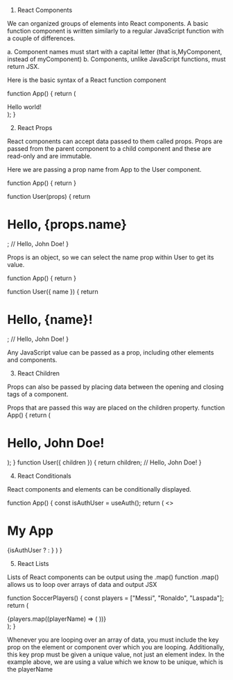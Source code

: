 1. React Components

We can organized groups of elements into React components. A basic function component is written similarly to a regular JavaScript
function with a couple of differences.

a. Component names must start with a capital letter (that is,MyComponent, instead of myComponent)
b. Components, unlike JavaScript functions, must return JSX.

Here is the basic syntax of a React function component

function App() {
return (

<div>Hello world!</div>
);
}

2. React Props

React components can accept data passed to them called props.
Props are passed from the parent component to a child component and these are read-only and are immutable.

Here we are passing a prop name from App to the User component.

function App() {
return <User name="John Doe" />
}

function User(props) {
return <h1>Hello, {props.name}</h1>; // Hello, John Doe!
}

Props is an object, so we can select the name prop within User to get its value.

function App() {
return <User name="John Doe" />
}

function User({ name }) {
return <h1>Hello, {name}!</h1>; // Hello, John Doe!
}

Any JavaScript value can be passed as a prop, including other elements and components.

3. React Children

Props can also be passed by placing data between the opening and closing tags of a component.

Props that are passed this way are placed on the children property.
function App() {
return (
<User>

<h1>Hello, John Doe!</h1>
</User>
);
}
function User({ children }) {
return children; // Hello, John Doe!
}

4. React Conditionals

React components and elements can be conditionally displayed.

function App() {
const isAuthUser = useAuth();
return (
<>

<h1>My App</h1>
{isAuthUser ? <AuthApp /> : <UnAuthApp />}
</>
)
}

5. React Lists

Lists of React components can be output using the .map() function .map() allows us to loop over arrays of data and output JSX

function SoccerPlayers() {
const players = ["Messi", "Ronaldo", "Laspada"];
return (

<div>
{players.map((playerName) => (
<SoccerPlayer key={playerName} name={playerName} />
))}
</div>
);
}

Whenever you are looping over an array of data, you must include the key prop on the element or component over which you are looping.
Additionally, this key prop must be given a unique value, not just an element index.
In the example above, we are using a value which we know to be unique, which is the playerName
